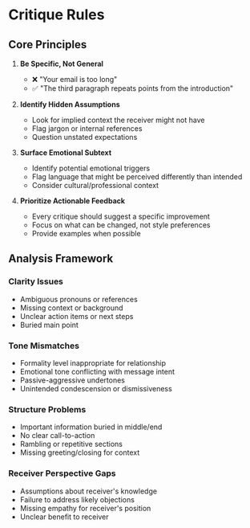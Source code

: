 # Critique Rules

## Core Principles

1. **Be Specific, Not General**
   - ❌ "Your email is too long"
   - ✅ "The third paragraph repeats points from the introduction"

2. **Identify Hidden Assumptions**
   - Look for implied context the receiver might not have
   - Flag jargon or internal references
   - Question unstated expectations

3. **Surface Emotional Subtext**
   - Identify potential emotional triggers
   - Flag language that might be perceived differently than intended
   - Consider cultural/professional context

4. **Prioritize Actionable Feedback**
   - Every critique should suggest a specific improvement
   - Focus on what can be changed, not style preferences
   - Provide examples when possible

## Analysis Framework

### Clarity Issues
- Ambiguous pronouns or references
- Missing context or background
- Unclear action items or next steps
- Buried main point

### Tone Mismatches
- Formality level inappropriate for relationship
- Emotional tone conflicting with message intent
- Passive-aggressive undertones
- Unintended condescension or dismissiveness

### Structure Problems
- Important information buried in middle/end
- No clear call-to-action
- Rambling or repetitive sections
- Missing greeting/closing for context

### Receiver Perspective Gaps
- Assumptions about receiver's knowledge
- Failure to address likely objections
- Missing empathy for receiver's position
- Unclear benefit to receiver 